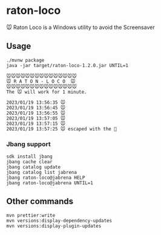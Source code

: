 # raton-loco
🐭 Raton Loco is a Windows utility to avoid the Screensaver

## Usage

```
./mvnw package
java -jar target/raton-loco-1.2.0.jar UNTIL=1

🐭🐭🐭🐭🐭🐭🐭🐭🐭🐭🐭🐭🐭🐭🐭
🐭 R A T O N - L O C O  🐭
🐭🐭🐭🐭🐭🐭🐭🐭🐭🐭🐭🐭🐭🐭🐭
The 🐭 will work for 1 minute.

2023/01/19 13:56:35 🐭
2023/01/19 13:56:45 🐭
2023/01/19 13:56:55 🐭
2023/01/19 13:57:05 🐭
2023/01/19 13:57:15 🐭
2023/01/19 13:57:25 🐭 escaped with the 🧀
```

### Jbang support

```
sdk install jbang
jbang cache clear
jbang catalog update
jbang catalog list jabrena
jbang raton-loco@jabrena HELP
jbang raton-loco@jabrena UNTIL=1
```

## Other commands

```
mvn prettier:write
mvn versions:display-dependency-updates
mvn versions:display-plugin-updates
```
